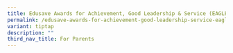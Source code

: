 ```yaml
---
title: Edusave Awards for Achievement, Good Leadership & Service (EAGLES)
permalink: /edusave-awards-for-achievement-good-leadership-service-eagles/
variant: tiptap
description: ""
third_nav_title: For Parents
---
```

<p></p>